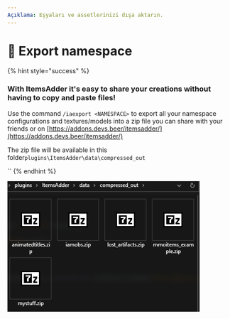 ```yaml
---
Açıklama: Eşyaları ve assetlerinizi dışa aktarın.
---
```


# 💾 Export namespace

{% hint style="success" %}
### With ItemsAdder it's easy to share your creations without having to copy and paste files!

Use the command `/iaexport <NAMESPACE>` to export all your namespace configurations and textures/models into a zip file you can share with your friends or on [https://addons.devs.beer/itemsadder/](https://addons.devs.beer/itemsadder/)

The zip file will be available in this folder`plugins\ItemsAdder\data\compressed_out`

``
{% endhint %}

![](<../.gitbook/assets/immagine (35).png>)

